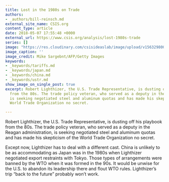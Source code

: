 ```yaml
---
title: Lost in the 1980s on Trade
authors:
- _authors/bill-reinsch.md
external_site_name: CSIS.org
content_type: article
date: 2018-05-07 17:55:48 +0000
external_url: https://www.csis.org/analysis/lost-1980s-trade
series: []
image: "https://res.cloudinary.com/csisideaslab/image/upload/v1563298002/trade-guys/180507_reagan_80s_trade.jpg"
image_caption: ''
image_credit: Mike Sargebnt/AFP/Getty Images
keywords:
- _keywords/tariffs.md
- _keywords/japan.md
- _keywords/china.md
- _keywords/ustr.md
show_image_on_single_post: true
excerpt: Robert Lighthizer, the U.S. Trade Representative, is dusting off his playbook
  from the 80s. The trade policy veteran, who served as a deputy in the Reagan administration,
  is seeking negotiated steel and aluminum quotas and has made his skepticism of the
  World Trade Organization no secret.

---
```

Robert Lighthizer, the U.S. Trade Representative, is dusting off his playbook from the 80s. The trade policy veteran, who served as a deputy in the Reagan administration, is seeking negotiated steel and aluminum quotas and has made his skepticism of the World Trade Organization no secret. 

Except now, Lighthizer has to deal with a different cast. China is unlikely to be as accommodating as Japan was in the 1980s when Lighthizer negotiated export restraints with Tokyo. Those types of arrangements were banned by the WTO when it was formed in the 90s. It would be unwise for the U.S. to abandon its leadership there and flout WTO rules. Lighthizer’s trip “back to the future” probably won’t work.